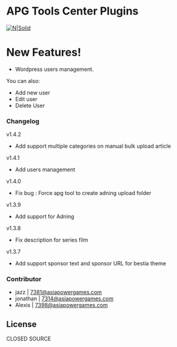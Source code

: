 # APG Tools Center Plugins

[![N|Solid](https://ip1.kingspace.net/assets/images/apg.png)](#)

# New Features!

  - Wordpress users management.


You can also:
  - Add new user
  - Edit user
  - Delete User

### Changelog

v1.4.2
 - Add support multiple categories on manual bulk upload article

v1.4.1
 - Add users management

v1.4.0
 - Fix bug : Force apg tool to create adning upload folder
 
v1.3.9
 - Add support for Adning

v1.3.8
 - Fix description for series film

v1.3.7
 - Add support sponsor text and sponsor URL for bestia theme

### Contributor
 - jazz | 7381@asiapowergames.com
 - jonathan | 7314@asiapowergames.com
 - Alexis | 7398@asiapowergames.com

License
----

CLOSED SOURCE